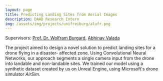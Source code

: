 ```yaml
---
layout: page
title: Predicting Landing Sites from Aerial Images
description: DAAD Research Intern
img: /assets/img/projects/unifreiburg/alufr.png
---
```


Supervisors: [Prof. Dr. Wolfram Burgard](http://www2.informatik.uni-freiburg.de/~burgard/), [Abhinav Valada](http://www2.informatik.uni-freiburg.de/~valada/)

The project aimed to design a novel solution to predict landing sites for a drone flying in a disaster- affected zone. Using Convolutional Neural Networks, our approach segments a single camera input from the drone into landable and non-landable sites. We trained our model using a synthetic dataset created by us on Unreal Engine, using Microsoft's drone simulator *AirSim*.
